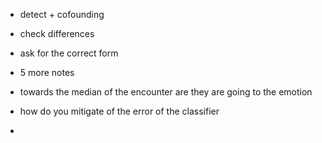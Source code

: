- detect + cofounding 

- check differences

- ask for the correct form 

- 5 more notes 
- towards the median of the encounter are they are going to the emotion 
- how do you mitigate of the error of the classifier
- 